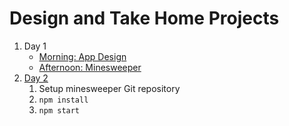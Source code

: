 # Design and Take Home Projects

1. Day 1
    - [Morning: App Design](application_design_practice1.md)
    - [Afternoon: Minesweeper](minesweeper/README.md)
1. [Day 2](queue-web/README.md)
    1. Setup minesweeper Git repository
    1. `npm install`
    1. `npm start`

